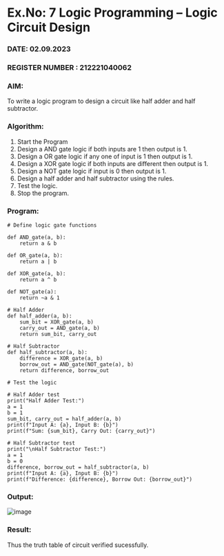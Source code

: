 # Ex.No: 7  Logic Programming –  Logic Circuit Design
### DATE: 02.09.2023                                                                         
### REGISTER NUMBER : 212221040062
### AIM: 
To write a logic program to design a circuit like half adder and half subtractor.
###  Algorithm:
1. Start the Program
2. Design a AND gate logic if both inputs are 1 then output is 1.
3. Design a OR gate logic if any one of input is 1 then output is 1.
4. Design a XOR gate logic if both inputs are different then output is 1.
5. Design a NOT gate logic if input is 0 then output is 1.
6. Design a half adder and half subtractor using the rules.
7. Test the logic.
8. Stop the program.

### Program:
```
# Define logic gate functions

def AND_gate(a, b):
    return a & b

def OR_gate(a, b):
    return a | b

def XOR_gate(a, b):
    return a ^ b

def NOT_gate(a):
    return ~a & 1

# Half Adder
def half_adder(a, b):
    sum_bit = XOR_gate(a, b)
    carry_out = AND_gate(a, b)
    return sum_bit, carry_out

# Half Subtractor
def half_subtractor(a, b):
    difference = XOR_gate(a, b)
    borrow_out = AND_gate(NOT_gate(a), b)
    return difference, borrow_out

# Test the logic

# Half Adder test
print("Half Adder Test:")
a = 1
b = 1
sum_bit, carry_out = half_adder(a, b)
print(f"Input A: {a}, Input B: {b}")
print(f"Sum: {sum_bit}, Carry Out: {carry_out}")

# Half Subtractor test
print("\nHalf Subtractor Test:")
a = 1
b = 0
difference, borrow_out = half_subtractor(a, b)
print(f"Input A: {a}, Input B: {b}")
print(f"Difference: {difference}, Borrow Out: {borrow_out}")

```


### Output:
![image](https://github.com/Jai-Pradhiksha/Artificial-Intelligence/assets/100289733/a2c0fcd5-9217-4ee0-9cd3-46995b5488cc)



### Result:
Thus the truth table of circuit verified sucessfully.
